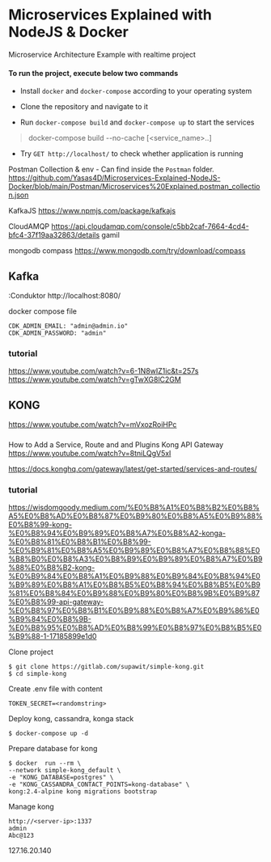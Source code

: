 # Microservices Explained with NodeJS & Docker
Microservice Architecture Example with realtime project

#### To run the project, execute below two commands

- Install `docker` and `docker-compose` according to your operating system

- Clone the repository and navigate to it

- Run `docker-compose build` and `docker-compose up` to start the services

>docker-compose build --no-cache [<service_name>..]

- Try `GET http://localhost/` to check whether application is running


Postman Collection & env - Can find inside the `Postman` folder.
https://github.com/Yasas4D/Microservices-Explained-NodeJS-Docker/blob/main/Postman/Microservices%20Explained.postman_collection.json

KafkaJS
https://www.npmjs.com/package/kafkajs

CloudAMQP
https://api.cloudamqp.com/console/c5bb2caf-7664-4cd4-bfc4-37f19aa32863/details
gamil

mongodb compass
https://www.mongodb.com/try/download/compass

## Kafka
:Conduktor
http://localhost:8080/

docker compose file

```
CDK_ADMIN_EMAIL: "admin@admin.io"
CDK_ADMIN_PASSWORD: "admin"
```
### tutorial
https://www.youtube.com/watch?v=6-1N8wIZ1ic&t=257s
https://www.youtube.com/watch?v=gTwXG8lC2GM

## KONG
https://www.youtube.com/watch?v=mVxozRoiHPc

###
How to Add a Service, Route and and Plugins Kong API Gateway
https://www.youtube.com/watch?v=8tniLQgV5xI

https://docs.konghq.com/gateway/latest/get-started/services-and-routes/

### tutorial
https://wisdomgoody.medium.com/%E0%B8%A1%E0%B8%B2%E0%B8%A5%E0%B8%AD%E0%B8%87%E0%B9%80%E0%B8%A5%E0%B9%88%E0%B8%99-kong-%E0%B8%94%E0%B9%89%E0%B8%A7%E0%B8%A2-konga-%E0%B8%81%E0%B8%B1%E0%B8%99-%E0%B9%81%E0%B8%A5%E0%B9%89%E0%B8%A7%E0%B8%88%E0%B8%B0%E0%B8%A3%E0%B8%B9%E0%B9%89%E0%B8%A7%E0%B9%88%E0%B8%B2-kong-%E0%B9%84%E0%B8%A1%E0%B9%88%E0%B9%84%E0%B8%94%E0%B9%89%E0%B8%A1%E0%B8%B5%E0%B8%94%E0%B8%B5%E0%B9%81%E0%B8%84%E0%B9%88%E0%B9%80%E0%B8%9B%E0%B9%87%E0%B8%99-api-gateway-%E0%B8%97%E0%B8%B1%E0%B9%88%E0%B8%A7%E0%B9%86%E0%B9%84%E0%B8%9B-%E0%B8%95%E0%B8%AD%E0%B8%99%E0%B8%97%E0%B8%B5%E0%B9%88-1-17185899e1d0


Clone project
```
$ git clone https://gitlab.com/supawit/simple-kong.git
$ cd simple-kong
```
Create .env file with content
```
TOKEN_SECRET=<randomstring>
```

Deploy kong, cassandra, konga stack
```
$ docker-compose up -d
```

Prepare database for kong
```
$ docker  run --rm \
--network simple-kong_default \
-e "KONG_DATABASE=postgres" \
-e "KONG_CASSANDRA_CONTACT_POINTS=kong-database" \
kong:2.4-alpine kong migrations bootstrap
```

Manage kong
```
http://<server-ip>:1337
admin
Abc@123
```

127.16.20.140